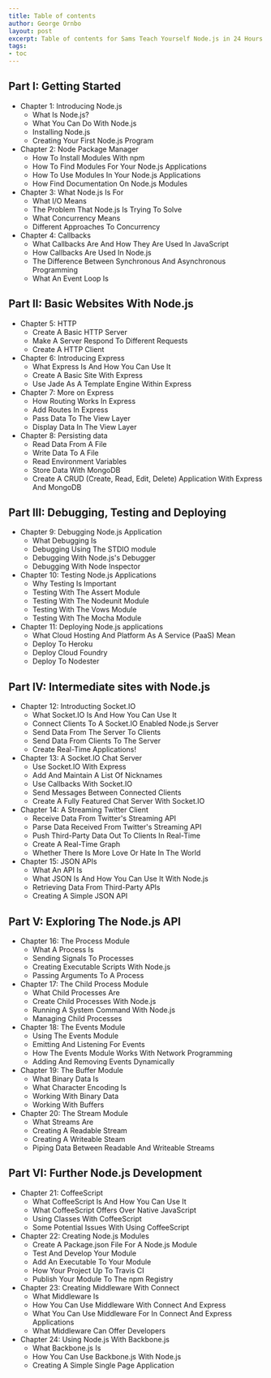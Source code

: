 ```yaml
---
title: Table of contents
author: George Ornbo
layout: post
excerpt: Table of contents for Sams Teach Yourself Node.js in 24 Hours
tags:
- toc
---
```


## Part I: Getting Started 
* Chapter 1: Introducing Node.js 
    * What Is Node.js?
    * What You Can Do With Node.js
    * Installing Node.js
    * Creating Your First Node.js Program
* Chapter 2: Node Package Manager
    * How To Install Modules With npm
    * How To Find Modules For Your Node.js Applications
    * How To Use Modules In Your Node.js Applications
    * How Find Documentation On Node.js Modules
* Chapter 3: What Node.js Is For
    * What I/O Means
    * The Problem That Node.js Is Trying To Solve
    * What Concurrency Means
    * Different Approaches To Concurrency
* Chapter 4: Callbacks
    * What Callbacks Are And How They Are Used In JavaScript
    * How Callbacks Are Used In Node.js
    * The Difference Between Synchronous And Asynchronous Programming
    * What An Event Loop Is

## Part II: Basic Websites With Node.js
* Chapter 5: HTTP
    * Create A Basic HTTP Server
    * Make A Server Respond To Different Requests
    * Create A HTTP Client
* Chapter 6: Introducing Express
    * What Express Is And How You Can Use It
    * Create A Basic Site With Express
    * Use Jade As A Template Engine Within Express
* Chapter 7: More on Express
    * How Routing Works In Express
    * Add Routes In Express
    * Pass Data To The View Layer
    * Display Data In The View Layer
* Chapter 8: Persisting data 
    * Read Data From A File
    * Write Data To A File 
    * Read Environment Variables 
    * Store Data With MongoDB
    * Create A CRUD (Create, Read, Edit, Delete) Application With Express And MongoDB

## Part III: Debugging, Testing and Deploying
* Chapter 9: Debugging Node.js Application
    * What Debugging Is
    * Debugging Using The STDIO module
    * Debugging With Node.js's Debugger
    * Debugging With Node Inspector
* Chapter 10: Testing Node.js Applications 
    * Why Testing Is Important
    * Testing With The Assert Module
    * Testing With The Nodeunit Module 
    * Testing With The Vows Module 
    * Testing With The Mocha Module 
* Chapter 11: Deploying Node.js applications
    * What Cloud Hosting And Platform As A Service (PaaS) Mean
    * Deploy To Heroku
    * Deploy Cloud Foundry
    * Deploy To Nodester

## Part IV: Intermediate sites with Node.js
* Chapter 12: Introducting Socket.IO
    * What Socket.IO Is And How You Can Use It 
    * Connect Clients To A Socket.IO Enabled Node.js Server
    * Send Data From The Server To Clients
    * Send Data From Clients To The Server
    * Create Real-Time Applications!
* Chapter 13: A Socket.IO Chat Server
    * Use Socket.IO With Express
    * Add And Maintain A List Of Nicknames
    * Use Callbacks With Socket.IO
    * Send Messages Between Connected Clients
    * Create A Fully Featured Chat Server With Socket.IO
* Chapter 14: A Streaming Twitter Client 
    * Receive Data From Twitter's Streaming API
    * Parse Data Received From Twitter's Streaming API
    * Push Third-Party Data Out To Clients In Real-Time 
    * Create A Real-Time Graph
    * Whether There Is More Love Or Hate In The World 
* Chapter 15: JSON APIs 
    * What An API Is 
    * What JSON Is And How You Can Use It With Node.js
    * Retrieving Data From Third-Party APIs 
    * Creating A Simple JSON API

## Part V: Exploring The Node.js API
* Chapter 16: The Process Module 
    * What A Process Is 
    * Sending Signals To Processes
    * Creating Executable Scripts With Node.js
    * Passing Arguments To A Process
* Chapter 17: The Child Process Module
    * What Child Processes Are 
    * Create Child Processes With Node.js 
    * Running A System Command With Node.js
    * Managing Child Processes
* Chapter 18: The Events Module 
    * Using The Events Module 
    * Emitting And Listening For Events
    * How The Events Module Works With Network Programming 
    * Adding And Removing Events Dynamically
* Chapter 19: The Buffer Module 
    * What Binary Data Is 
    * What Character Encoding Is 
    * Working With Binary Data 
    * Working With Buffers
* Chapter 20: The Stream Module 
    * What Streams Are 
    * Creating A Readable Stream
    * Creating A Writeable Steam
    * Piping Data Between Readable And Writeable Streams

## Part VI: Further Node.js Development
* Chapter 21: CoffeeScript
    * What CoffeeScript Is And How You Can Use It 
    * What CoffeeScript Offers Over Native JavaScript 
    * Using Classes With CoffeeScript
    * Some Potential Issues With Using CoffeeScript
* Chapter 22: Creating Node.js Modules
    * Create A Package.json File For A Node.js Module 
    * Test And Develop Your Module 
    * Add An Executable To Your Module 
    * How Your Project Up To Travis CI
    * Publish Your Module To The npm Registry
* Chapter 23: Creating Middleware With Connect 
    * What Middleware Is 
    * How You Can Use Middleware With Connect And Express
    * What You Can Use Middleware For In Connect And Express Applications 
    * What Middleware Can Offer Developers 
* Chapter 24: Using Node.js With Backbone.js
    * What Backbone.js Is
    * How You Can Use Backbone.js With Node.js 
    * Creating A Simple Single Page Application
    
